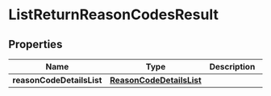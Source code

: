 
# ListReturnReasonCodesResult

## Properties
Name | Type | Description | Notes
------------ | ------------- | ------------- | -------------
**reasonCodeDetailsList** | [**ReasonCodeDetailsList**](ReasonCodeDetailsList.md) |  |  [optional]



